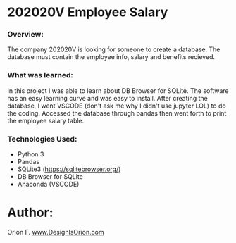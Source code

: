 # 202020V Employee Salary


### Overview:

The company 202020V is looking for someone to create a database. The database must contain the employee info, salary and benefits recieved. 


### What was learned:

In this project I was able to learn about DB Browser for SQLite. The software has an easy learning curve and was easy to install. After creating the database, I went VSCODE (don't ask me why I didn't use jupyter LOL) to do the coding. Accessed the database through pandas then went forth to print the employee salary table.

### Technologies Used:
- Python 3
- Pandas
- SQLite3 (https://sqlitebrowser.org/)
- DB Browser for SQLite
- Anaconda (VSCODE)




# Author: 
Orion F.
www.DesignIsOrion.com

